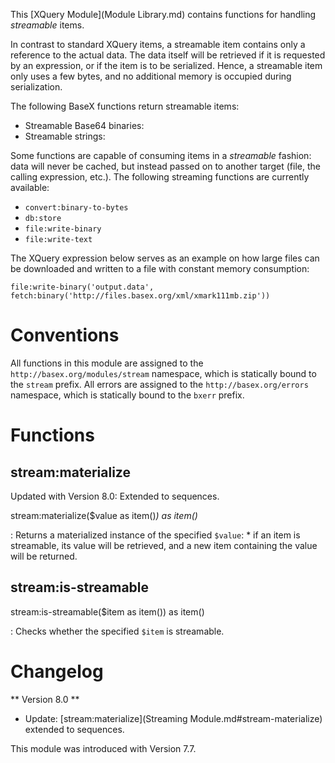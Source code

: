  


 
This [XQuery Module](Module Library.md) contains functions for handling _streamable_ items. 

 
In contrast to standard XQuery items, a streamable item contains only a reference to the actual data. The data itself will be retrieved if it is requested by an expression, or if the item is to be serialized. Hence, a streamable item only uses a few bytes, and no additional memory is occupied during serialization. 

 
The following BaseX functions return streamable items: 

  * Streamable Base64 binaries: 
  * Streamable strings: 
 
Some functions are capable of consuming items in a _streamable_ fashion: data will never be cached, but instead passed on to another target (file, the calling expression, etc.). The following streaming functions are currently available: 

  * `convert:binary-to-bytes`
 * `db:store`
 * `file:write-binary`
 * `file:write-text`
 
The XQuery expression below serves as an example on how large files can be downloaded and written to a file with constant memory consumption: 

 
    file:write-binary('output.data', fetch:binary('http://files.basex.org/xml/xmark111mb.zip'))

 
# Conventions

All functions in this module are assigned to the `http://basex.org/modules/stream` namespace, which is statically bound to the `stream` prefix. All errors are assigned to the `http://basex.org/errors` namespace, which is statically bound to the `bxerr` prefix. 

 
# Functions

## stream:materialize

Updated with Version 8.0: Extended to sequences. 


stream:materialize($value as item()*) as item()*

:   Returns a materialized instance of the specified `$value`:  * if an item is streamable, its value will be retrieved, and a new item containing the value will be returned. 


## stream:is-streamable

stream:is-streamable($item as item()) as item()

:   Checks whether the specified `$item` is streamable. 

 
# Changelog
** Version 8.0 **

 * Update: [stream:materialize](Streaming Module.md#stream-materialize) extended to sequences. 

This module was introduced with Version 7.7. 

